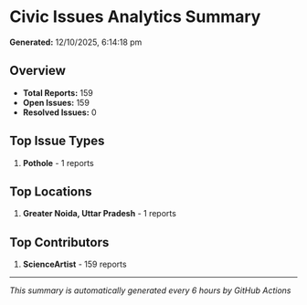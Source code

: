 #  Civic Issues Analytics Summary

**Generated:** 12/10/2025, 6:14:18 pm

##  Overview
- **Total Reports:** 159
- **Open Issues:** 159
- **Resolved Issues:** 0

##  Top Issue Types
1. **Pothole** - 1 reports

##  Top Locations
1. **Greater Noida, Uttar Pradesh** - 1 reports

##  Top Contributors
1. **ScienceArtist** - 159 reports

---
*This summary is automatically generated every 6 hours by GitHub Actions*
